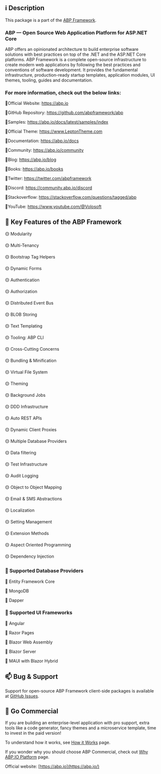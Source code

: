 ## ℹ️ Description
This package is a part of the [ABP Framework](https://abp.io).

### ABP — Open Source Web Application Platform for ASP.NET Core
ABP offers an opinionated architecture to build enterprise software solutions with best practices on top of the .NET and the ASP.NET Core platforms. ABP Framework is a complete open-source infrastructure to create modern web applications by following the best practices and conventions of software development. It provides the fundamental infrastructure, production-ready startup templates, application modules, UI themes, tooling, guides and documentation. 


### For more information, check out the below links: 

🔗Official Website: https://abp.io

🔗GitHub Repository: https://github.com/abpframework/abp

🔗Samples: https://abp.io/docs/latest/samples/index

🔗Official Theme: https://www.LeptonTheme.com

🔗Documentation: https://abp.io/docs

🔗Community: https://abp.io/community

🔗Blog: https://abp.io/blog

🔗Books: https://abp.io/books

🔗Twitter: https://twitter.com/abpframework

🔗Discord: https://community.abp.io/discord

🔗Stackoverflow: https://stackoverflow.com/questions/tagged/abp

🔗YouTube: https://www.youtube.com/@Volosoft


## 🚀 Key Features of the ABP Framework

🟡 Modularity

🟡 Multi-Tenancy

🟡 Bootstrap Tag Helpers

🟡 Dynamic Forms

🟡 Authentication

🟡 Authorization

🟡 Distributed Event Bus

🟡 BLOB Storing

🟡 Text Templating

🟡 Tooling: ABP CLI

🟡 Cross-Cutting Concerns

🟡 Bundling & Minification

🟡 Virtual File System

🟡 Theming

🟡 Background Jobs

🟡 DDD Infrastructure

🟡 Auto REST APIs

🟡 Dynamic Client Proxies

🟡 Multiple Database Providers

🟡 Data filtering

🟡 Test Infrastructure

🟡 Audit Logging

🟡 Object to Object Mapping

🟡 Email & SMS Abstractions

🟡 Localization

🟡 Setting Management

🟡 Extension Methods

🟡 Aspect Oriented Programming

🟡 Dependency Injection


### 📘 Supported Database Providers

🔵 Entity Framework Core

🔵 MongoDB

🔵 Dapper


### 🎴 Supported UI Frameworks

🔵 Angular

🔵 Razor Pages

🔵 Blazor Web Assembly

🔵 Blazor Server

🔵 MAUI with Blazor Hybrid


## 📫 Bug & Support

Support for open-source ABP Framework client-side packages is available at [GitHub Issues](https://github.com/abpframework/abp/issues).


##  🏦 Go Commercial 

If you are building an enterprise-level application with pro support, extra tools like a code generator, fancy themes and a microservice template, time to invest in the paid version! 

To understand how it works, see [How it Works]( https://abp.io/how-it-works) page.

If you wonder why you should choose ABP Commercial, check out [Why ABP.IO Platform](https://abp.io/docs/latest/others/why-abp-platform) page.

Official website:  [https://abp.io](https://abp.io/)
